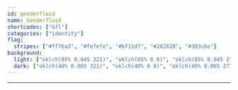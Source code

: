 ```yaml
---
id: genderfluid
name: Genderfluid
shortcodes: ["Gfl"]
categories: ["identity"]
flag:
  stripes: ["#ff76a3", "#fefefe", "#bf11d7", "#282828", "#303cbe"]
background:
  light: ["oklch(85% 0.045 321)", "oklch(85% 0 0)", "oklch(85% 0.045 271)"]
  dark: ["oklch(40% 0.065 321)", "oklch(40% 0 0)", "oklch(40% 0.065 271)"]
---
```


---
